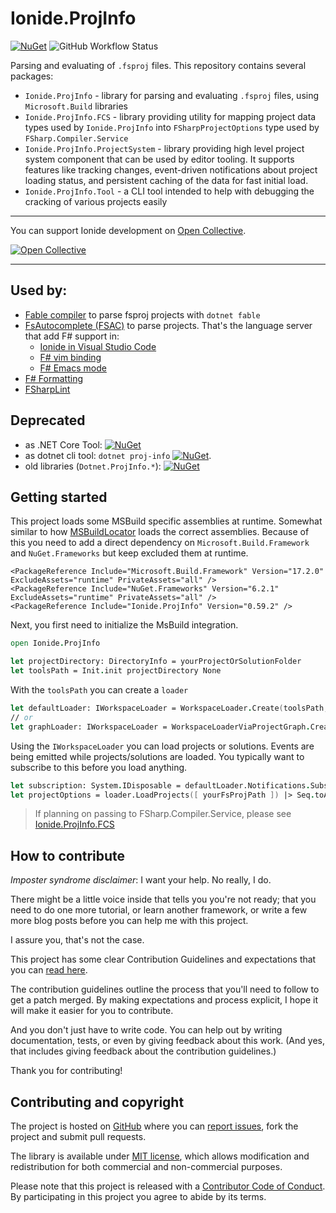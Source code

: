 # Ionide.ProjInfo

[![NuGet](https://img.shields.io/nuget/v/Ionide.ProjInfo.svg)](https://www.nuget.org/packages/Ionide.ProjInfo/) ![GitHub Workflow Status](https://img.shields.io/github/workflow/status/Ionide/dotnet-proj-info/Build?style=flat-square)

Parsing and evaluating of `.fsproj` files. This repository contains several packages:
* `Ionide.ProjInfo` - library for parsing and evaluating `.fsproj` files, using `Microsoft.Build` libraries
* `Ionide.ProjInfo.FCS` - library providing utility for mapping project data types used by `Ionide.ProjInfo` into `FSharpProjectOptions` type used by `FSharp.Compiler.Service`
* `Ionide.ProjInfo.ProjectSystem` - library providing high level project system component that can be used by editor tooling. It supports features like tracking changes, event-driven notifications about project loading status, and persistent caching of the data for fast initial load.
* `Ionide.ProjInfo.Tool` - a CLI tool intended to help with debugging the cracking of various projects easily

---
You can support Ionide development on [Open Collective](https://opencollective.com/ionide).

[![Open Collective](https://opencollective.com/ionide/donate/button.png?color=blue)](https://opencollective.com/ionide)

---

## Used by:

- [Fable compiler](https://github.com/fable-compiler/fable) to parse fsproj projects with `dotnet fable`
- [FsAutocomplete (FSAC)](https://github.com/fsharp/FsAutoComplete/) to parse projects. That's the language server that add F# support in:
  - [Ionide in Visual Studio Code](https://github.com/ionide/ionide-vscode-fsharp)
  - [F# vim binding](https://github.com/fsharp/vim-fsharp)
  - [F# Emacs mode](https://github.com/fsharp/emacs-fsharp-mode)
- [F# Formatting](https://github.com/fsprojects/FSharp.Formatting)
- [FSharpLint](https://github.com/fsprojects/FSharpLint)

## Deprecated

- as .NET Core Tool: [![NuGet](https://img.shields.io/nuget/v/dotnet-proj.svg)](https://www.nuget.org/packages/dotnet-proj/)
- as dotnet cli tool: `dotnet proj-info` [![NuGet](https://img.shields.io/nuget/v/dotnet-proj-info.svg)](https://www.nuget.org/packages/dotnet-proj-info).
- old libraries (`Dotnet.ProjInfo.*`): [![NuGet](https://img.shields.io/nuget/v/Dotnet.ProjInfo.svg)](https://www.nuget.org/packages/Dotnet.ProjInfo/)

## Getting started

This project loads some MSBuild specific assemblies at runtime. Somewhat similar to how [MSBuildLocator](https://github.com/microsoft/MSBuildLocator) loads the correct assemblies.
Because of this you need to add a direct dependency on `Microsoft.Build.Framework` and `NuGet.Frameworks` but keep excluded them at runtime.

```
<PackageReference Include="Microsoft.Build.Framework" Version="17.2.0" ExcludeAssets="runtime" PrivateAssets="all" />
<PackageReference Include="NuGet.Frameworks" Version="6.2.1" ExcludeAssets="runtime" PrivateAssets="all" />
<PackageReference Include="Ionide.ProjInfo" Version="0.59.2" />
```

Next, you first need to initialize the MsBuild integration.

```fsharp
open Ionide.ProjInfo

let projectDirectory: DirectoryInfo = yourProjectOrSolutionFolder
let toolsPath = Init.init projectDirectory None
```

With the `toolsPath` you can create a `loader`

```fsharp
let defaultLoader: IWorkspaceLoader = WorkspaceLoader.Create(toolsPath, [])
// or
let graphLoader: IWorkspaceLoader = WorkspaceLoaderViaProjectGraph.Create(toolsPath, [])
```

Using the `IWorkspaceLoader` you can load projects or solutions.
Events are being emitted while projects/solutions are loaded.
You typically want to subscribe to this before you load anything.

```fsharp
let subscription: System.IDisposable = defaultLoader.Notifications.Subscribe(fun msg -> printfn "%A" msg)
let projectOptions = loader.LoadProjects([ yourFsProjPath ]) |> Seq.toArray
```

> If planning on passing to FSharp.Compiler.Service, please see [Ionide.ProjInfo.FCS](./src/Ionide.ProjInfo.FCS/README.md)

## How to contribute

*Imposter syndrome disclaimer*: I want your help. No really, I do.

There might be a little voice inside that tells you you're not ready; that you need to do one more tutorial, or learn another framework, or write a few more blog posts before you can help me with this project.

I assure you, that's not the case.

This project has some clear Contribution Guidelines and expectations that you can [read here](https://github.com/ionide/dotnet-proj-info/blob/main/CONTRIBUTING.md).

The contribution guidelines outline the process that you'll need to follow to get a patch merged. By making expectations and process explicit, I hope it will make it easier for you to contribute.

And you don't just have to write code. You can help out by writing documentation, tests, or even by giving feedback about this work. (And yes, that includes giving feedback about the contribution guidelines.)

Thank you for contributing!


## Contributing and copyright

The project is hosted on [GitHub](https://github.com/ionide/dotnet-proj-info) where you can [report issues](https://github.com/ionide/dotnet-proj-info/issues), fork
the project and submit pull requests.

The library is available under [MIT license](https://github.com/ionide/dotnet-proj-info/blob/master/LICENSE.md), which allows modification and redistribution for both commercial and non-commercial purposes.

Please note that this project is released with a [Contributor Code of Conduct](CODE_OF_CONDUCT.md). By participating in this project you agree to abide by its terms.
